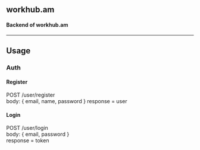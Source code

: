 ## workhub.am

#### Backend of workhub.am
_________
## Usage
### Auth
#### Register
POST /user/register
\
body: {
  email,
  name,
  password
}
response = user

#### Login
POST /user/login
\
body: {
  email,
  password
}
\
response = token
